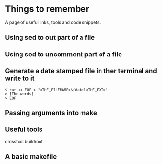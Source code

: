 # Things to remember

A page of useful links, tools and code snippets.

##  Using sed to out part of a file


## Using sed to uncomment part of a file


## Generate a date stamped file in ther terminal and write to it

```
$ cat << EOF > "<THE_FILENAME>$(date)<THE_EXT>"
> [The words]
> EOF
```

## Passing arguments into make

## Useful tools
crosstool
buildroot


## A basic makefile
```

```
